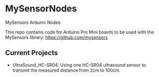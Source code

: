# MySensorNodes
MySensors Arduino Nodes

This repo contains code for Arduino Pro Mini boards to be used with the MySensors library: https://github.com/mysensors

## Current Projects ##
- UltraSound_HC-SR04: Using one HC-SR04 ultrasound sensor to transmit the measured distance from 2cm to 100cm.
